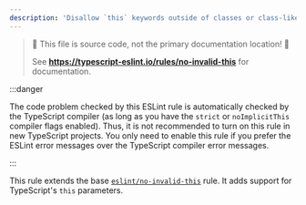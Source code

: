 ```yaml
---
description: 'Disallow `this` keywords outside of classes or class-like objects.'
---
```


> 🛑 This file is source code, not the primary documentation location! 🛑
>
> See **https://typescript-eslint.io/rules/no-invalid-this** for documentation.

:::danger

The code problem checked by this ESLint rule is automatically checked by the TypeScript compiler (as long as you have the `strict` or `noImplicitThis` compiler flags enabled). Thus, it is not recommended to turn on this rule in new TypeScript projects. You only need to enable this rule if you prefer the ESLint error messages over the TypeScript compiler error messages.

:::

This rule extends the base [`eslint/no-invalid-this`](https://eslint.org/docs/rules/no-invalid-this) rule.
It adds support for TypeScript's `this` parameters.
